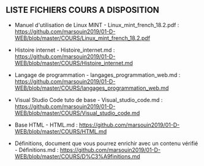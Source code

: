 LISTE FICHIERS COURS A DISPOSITION
-----------------------------------

- Manuel d'utilisation de Linux MINT - Linux_mint_french_18.2.pdf : https://github.com/marsouin2019/01-D-WEB/blob/master/COURS/Linux_mint_french_18.2.pdf

- Histoire internet - Histoire_internet.md : https://github.com/marsouin2019/01-D-WEB/blob/master/COURS/Histoire_internet.md

- Langage de programmation - langages_programmation_web.md : https://github.com/marsouin2019/01-D-WEB/blob/master/COURS/langages_programmation_web.md

- Visual Studio Code tuto de base -  	Visual_studio_code.md : https://github.com/marsouin2019/01-D-WEB/blob/master/COURS/Visual_studio_code.md

- Base HTML - HTML.md : https://github.com/marsouin2019/01-D-WEB/blob/master/COURS/HTML.md




- Définitions, document que vous pourrez enrichir avec un contenu vérifié - Définitions.md : https://github.com/marsouin2019/01-D-WEB/blob/master/COURS/D%C3%A9finitions.md




